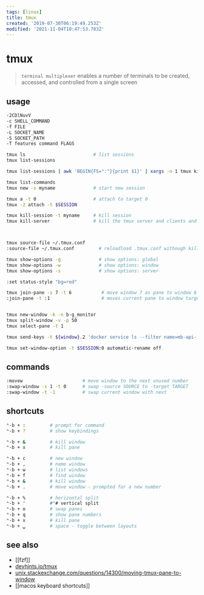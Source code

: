 ```yaml
---
tags: [linux]
title: tmux
created: '2019-07-30T06:19:49.253Z'
modified: '2021-11-04T10:47:53.783Z'
---
```


# tmux

> `terminal multiplexer` enables a number of terminals to be created, accessed, and controlled from a single screen

## usage

```sh
-2CDlNuvV
-c SHELL_COMMAND
-f FILE
-L SOCKET_NAME
-S SOCKET_PATH 
-T features command FLAGS
```

```sh
tmux ls                         # list sessions
tmux list-sessions

tmux list-sessions | awk 'BEGIN{FS=":"}{print $1}' | xargs -n 1 tmux kill-session -t

tmux list-commands
tmux new -s myname              # start new session

tmux a -t 0                     # attach to target 0
tmux -2 attach -t $SESSION

tmux kill-session -t myname     # kill session
tmux kill-server                # kill the tmux server and clients and destroy all sessions



tmux source-file ~/.tmux.conf
:source-file ~/.tmux.conf         # reloadload .tmux.conf withough killing tmux session

tmux show-options -g              # show options: global
tmux show-options -w              # show options: window
tmux show-options -s              # show options: server

:set status-style "bg=red"

tmux join-pane -s 7 -t 6           # move window 7 as pane to window 6
:join-pane -t :1                   # moves current pane to window target 1


tmux new-window -k -n b-g_monitor
tmux split-window -v -p 50
tmux select-pane -t 1

tmux send-keys -t ${window}.2 'docker service ls --filter name=mb-api-' Enter

tmux set-window-option -t $SESSION:0 automatic-rename off

```

## commands

```sh
:movew                      # move window to the next unused number
:swap-window -s 1 -t 0      # swap -source SOURCE to -target TARGET
:swap-window -t -1          # swap current window with next
```

## shortcuts

```sh
⌃-b + :         # prompt for command
⌃-b + ?         # show keybindings

⌃-b + &         # kill window
⌃-b + x         # kill pane

⌃-b + c         # new window
⌃-b + ,         # name window
⌃-b + w         # list windows
⌃-b + f         # find window
⌃-b + &         # kill window
⌃-b + .         # move window - prompted for a new number

⌃-b + %         # horizontal split
⌃-b + "         #"# vertical split
⌃-b + o         # swap panes
⌃-b + q         # show pane numbers
⌃-b + x         # kill pane
⌃-b + ⍽         # space - toggle between layouts
```

## see also

- [[fzf]]
- [devhints.io/tmux](https://devhints.io/tmux) 
- [unix.stackexchange.com/questions/14300/moving-tmux-pane-to-window](https://unix.stackexchange.com/questions/14300/moving-tmux-pane-to-window)
- [[macos keyboard shortcuts]]

